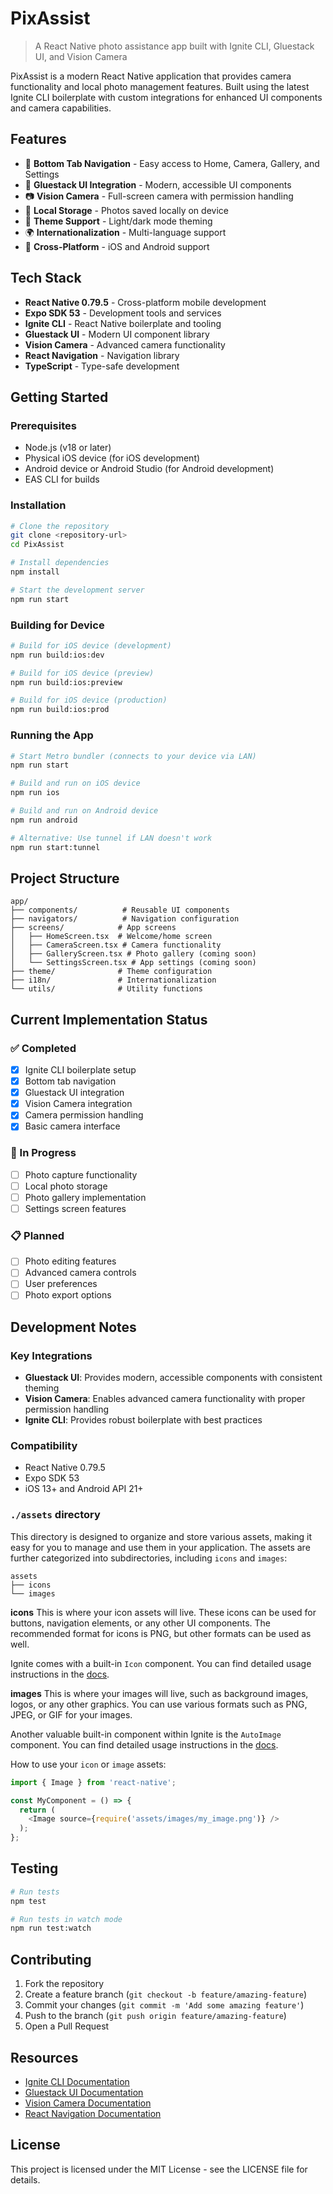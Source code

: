 # PixAssist

> A React Native photo assistance app built with Ignite CLI, Gluestack UI, and Vision Camera

PixAssist is a modern React Native application that provides camera functionality and local photo management features. Built using the latest Ignite CLI boilerplate with custom integrations for enhanced UI components and camera capabilities.

## Features

- 📱 **Bottom Tab Navigation** - Easy access to Home, Camera, Gallery, and Settings
- 🎨 **Gluestack UI Integration** - Modern, accessible UI components
- 📷 **Vision Camera** - Full-screen camera with permission handling
- 💾 **Local Storage** - Photos saved locally on device
- 🌙 **Theme Support** - Light/dark mode theming
- 🌍 **Internationalization** - Multi-language support
- 📱 **Cross-Platform** - iOS and Android support

## Tech Stack

- **React Native 0.79.5** - Cross-platform mobile development
- **Expo SDK 53** - Development tools and services
- **Ignite CLI** - React Native boilerplate and tooling
- **Gluestack UI** - Modern UI component library
- **Vision Camera** - Advanced camera functionality
- **React Navigation** - Navigation library
- **TypeScript** - Type-safe development

## Getting Started

### Prerequisites

- Node.js (v18 or later)
- Physical iOS device (for iOS development)
- Android device or Android Studio (for Android development)
- EAS CLI for builds

### Installation

```bash
# Clone the repository
git clone <repository-url>
cd PixAssist

# Install dependencies
npm install

# Start the development server
npm run start
```

### Building for Device

```bash
# Build for iOS device (development)
npm run build:ios:dev

# Build for iOS device (preview)
npm run build:ios:preview

# Build for iOS device (production)
npm run build:ios:prod
```

### Running the App

```bash
# Start Metro bundler (connects to your device via LAN)
npm run start

# Build and run on iOS device
npm run ios

# Build and run on Android device
npm run android

# Alternative: Use tunnel if LAN doesn't work
npm run start:tunnel
```

## Project Structure

```
app/
├── components/          # Reusable UI components
├── navigators/          # Navigation configuration
├── screens/            # App screens
│   ├── HomeScreen.tsx  # Welcome/home screen
│   ├── CameraScreen.tsx # Camera functionality
│   ├── GalleryScreen.tsx # Photo gallery (coming soon)
│   └── SettingsScreen.tsx # App settings (coming soon)
├── theme/              # Theme configuration
├── i18n/               # Internationalization
└── utils/              # Utility functions
```

## Current Implementation Status

### ✅ Completed
- [x] Ignite CLI boilerplate setup
- [x] Bottom tab navigation
- [x] Gluestack UI integration
- [x] Vision Camera integration
- [x] Camera permission handling
- [x] Basic camera interface

### 🚧 In Progress
- [ ] Photo capture functionality
- [ ] Local photo storage
- [ ] Photo gallery implementation
- [ ] Settings screen features

### 📋 Planned
- [ ] Photo editing features
- [ ] Advanced camera controls
- [ ] User preferences
- [ ] Photo export options

## Development Notes

### Key Integrations
- **Gluestack UI**: Provides modern, accessible components with consistent theming
- **Vision Camera**: Enables advanced camera functionality with proper permission handling
- **Ignite CLI**: Provides robust boilerplate with best practices

### Compatibility
- React Native 0.79.5
- Expo SDK 53
- iOS 13+ and Android API 21+

### `./assets` directory

This directory is designed to organize and store various assets, making it easy for you to manage and use them in your application. The assets are further categorized into subdirectories, including `icons` and `images`:

```tree
assets
├── icons
└── images
```

**icons**
This is where your icon assets will live. These icons can be used for buttons, navigation elements, or any other UI components. The recommended format for icons is PNG, but other formats can be used as well.

Ignite comes with a built-in `Icon` component. You can find detailed usage instructions in the [docs](https://github.com/infinitered/ignite/blob/master/docs/boilerplate/app/components/Icon.md).

**images**
This is where your images will live, such as background images, logos, or any other graphics. You can use various formats such as PNG, JPEG, or GIF for your images.

Another valuable built-in component within Ignite is the `AutoImage` component. You can find detailed usage instructions in the [docs](https://github.com/infinitered/ignite/blob/master/docs/Components-AutoImage.md).

How to use your `icon` or `image` assets:

```typescript
import { Image } from 'react-native';

const MyComponent = () => {
  return (
    <Image source={require('assets/images/my_image.png')} />
  );
};
```

## Testing

```bash
# Run tests
npm test

# Run tests in watch mode
npm run test:watch
```

## Contributing

1. Fork the repository
2. Create a feature branch (`git checkout -b feature/amazing-feature`)
3. Commit your changes (`git commit -m 'Add some amazing feature'`)
4. Push to the branch (`git push origin feature/amazing-feature`)
5. Open a Pull Request

## Resources

- [Ignite CLI Documentation](https://github.com/infinitered/ignite/blob/master/docs/README.md)
- [Gluestack UI Documentation](https://ui.gluestack.io/)
- [Vision Camera Documentation](https://react-native-vision-camera.com/)
- [React Navigation Documentation](https://reactnavigation.org/)

## License

This project is licensed under the MIT License - see the LICENSE file for details.
